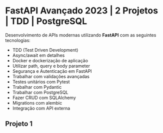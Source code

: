 # FastAPI Avançado 2023 | 2 Projetos | TDD | PostgreSQL
Desenvolvimento de APIs modernas utilizando **FastAPI** com as seguintes tecnologias: 

- TDD (Test Driven Development)
- Async/await em detalhes
- Docker e dockerização de aplicação
- Utilizar path, query e body parameter
- Segurança e Autenticação em FastAPI
- Trabalhar com validações avançadas
- Testes unitários com Pytest
- Trabalhar com Pydantic
- Trabalhar com PostgreSQL
- Fazer CRUD com SQLAlchemy
- Migrations com alembic
- Integração com API externa


## Projeto 1